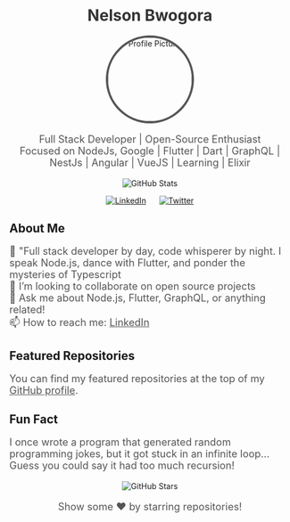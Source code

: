 <!-- Header Section -->
<h1 align="center" style="color: #333;">Nelson Bwogora</h1>

<p align="center">
  <img src="https://avatars.githubusercontent.com/u/13407936?v=4" alt="Profile Picture" width="150" height="150" class="profile-picture" style="border: 4px solid #555; border-radius: 50%;">
</p>

<p align="center" style="font-size: 18px; color: #555;">
  Full Stack Developer | Open-Source Enthusiast<br>
  Focused on NodeJs, Google | Flutter | Dart | GraphQL | NestJs | Angular | VueJS | Learning | Elixir
</p>

<!-- Badges / Stats Section -->
<p align="center">
  <img src="https://github-readme-stats.vercel.app/api?username=yourusername&show_icons=true&hide=contribs" alt="GitHub Stats">
</p>

<!-- Social Icons Section -->
<p align="center" class="social-icons">
  <a href="https://linkedin.com/in/nelson-bwogora-b0965713/"><img src="https://img.shields.io/badge/-LinkedIn-blue" alt="LinkedIn" style="margin: 0 10px;"></a>
  <a href="https://twitter.com/yourusername"><img src="https://img.shields.io/badge/-Twitter-1DA1F2" alt="Twitter" style="margin: 0 10px;"></a>
</p>

<!-- About Me / Portfolio Section -->
<h2>About Me</h2>

<p style="font-size: 18px; color: #555;">
  🌱 "Full stack developer by day, code whisperer by night. I speak Node.js, dance with Flutter, and ponder the mysteries of Typescript <br>
  👯 I’m looking to collaborate on open source projects<br>
  💬 Ask me about Node.js, Flutter, GraphQL, or anything related!<br>
  📫 How to reach me: <a href="https://www.linkedin.com/in/nelson-bwogora-b0965713/" style="color: #555;">LinkedIn</a>
</p>

<!-- Featured Repositories Section -->
<h2 class="featured-repos">Featured Repositories</h2>

<p style="font-size: 18px; color: #555;">
  You can find my featured repositories at the top of my <a href="https://github.com/yourusername" style="color: #555;">GitHub profile</a>.
</p>

<!-- Fun Fact Section -->
<h2>Fun Fact</h2>

<p style="font-size: 18px; color: #555;">
  I once wrote a program that generated random programming jokes, but it got stuck in an infinite loop... Guess you could say it had too much recursion!
</p>

<!-- GitHub Stars Section -->
<p align="center">
  <img src="https://img.shields.io/github/stars/yourusername?style=social" alt="GitHub Stars">
</p>

<!-- Footer Section -->
<p align="center" style="font-size: 18px; color: #555;">
  Show some ❤️ by starring repositories!
</p>

